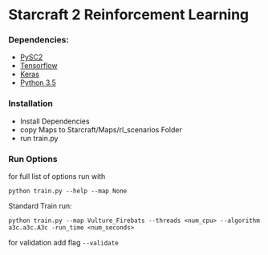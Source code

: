 # Starcraft 2 Reinforcement Learning

### Dependencies:
  - [PySC2][pysc2]
  - [Tensorflow][tf]
  - [Keras][keras]
  - [Python 3.5][python]

### Installation

  - Install Dependencies
  - copy Maps to Starcraft/Maps/rl_scenarios Folder
  - run train.py

### Run Options

for full list of options run with

```python train.py --help --map None```

Standard Train run:

```python train.py --map Vulture_Firebats --threads <num_cpu> --algorithm a3c.a3c.A3c -run_time <num_seconds>```

for validation add flag ```--validate```

   [pysc2]: <https://github.com/deepmind/pysc2>
   [tf]: <https://www.tensorflow.org>
   [keras]: <https://keras.io>
   [python]: <https://www.python.org>